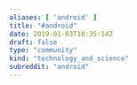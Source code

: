 ```yaml
---
aliases: [ 'android' ]
title: "#android"
date: 2019-01-03T10:35:14Z
draft: false
type: "community"
kind: "technology_and_science"
subreddit: "android"
---
```

